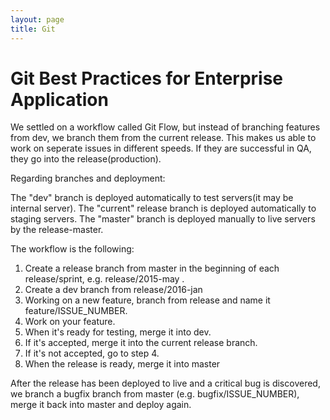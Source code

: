 ```yaml
---
layout: page
title: Git
---
```


# Git Best Practices for Enterprise Application

We settled on a workflow called Git Flow, but instead of branching features from dev, we branch them from the current release. This makes us able to work on seperate issues in different speeds. If they are successful in QA, they go into the release(production).

Regarding branches and deployment:

The "dev" branch is deployed automatically to test servers(it may be internal server).
The "current" release branch is deployed automatically to staging servers.
The "master" branch is deployed manually to live servers by the release-master.

The workflow is the following:

1. Create a release branch from master in the beginning of each release/sprint, e.g. release/2015-may .
2. Create a dev branch from release/2016-jan
3. Working on a new feature, branch from release and name it feature/ISSUE_NUMBER.
4. Work on your feature.
5. When it's ready for testing, merge it into dev.
6. If it's accepted, merge it into the current release branch.
7. If it's not accepted, go to step 4.
8. When the release is ready, merge it into master


After the release has been deployed to live and a critical bug is discovered, we branch a bugfix branch from master (e.g. bugfix/ISSUE_NUMBER), merge it back into master and deploy again.